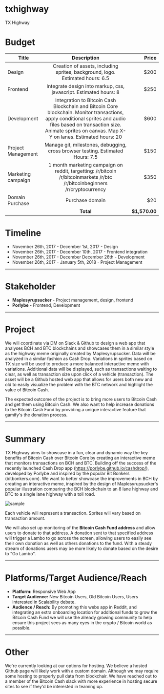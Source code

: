 # txhighway
TX Highway


Budget
===

| Title         | Description           | Price  |
| ------------- |:-------------:| -----:|
| Design      | Creation of assets, including sprites, background, logo. Estimated hours: 6.5  | $200 |
| Frontend      | Integrate design into markup, css, javascript. Estimated hours: 8  | $250 |
| Development      | Integration to Bitcoin Cash Blockchain and Bitcoin Core blockchain. Monitor transactions, apply conditional sprites and audio files based on transaction size. Animate sprites on canvas. Map X-Y on lanes. Estimated hours: 20     |   $600 |
| Project Management  | Manage git, milestones, debugging, cross browser testing. Estimated Hours: 7.5     |    $150 |
| Marketing campaign | 1 month marketing campaign on reddit, targetting: /r/bitcoin /r/bitcoinmarkets /r/btc /r/bitcoinbeginners /r/cryptocurrency | $350|
|Domain Purchase | Purchase domain | $20 |
| | **Total** | **$1,570.00**|

Timeline
===

- November 26th, 2017 - December 1st, 2017 - Design 
- November 26th, 2017 - December 10th, 2017 - Frontend integration
- November 26th, 2017 - December December 26th - Development
- November 26th, 2017 - January 5th, 2018 - Project Management

___

Stakeholder
===

+ **Maplesyrupsucker** - Project management, design, frontend
+ **Porlybe** - Frontend, Development

___

Project
===

We will coordinate via DM on Slack & Github to design a web app that analyses BCH and BTC blockchains and showcases them in a similar style as the highway meme originally created by Maplesyrupsucker. Data will be analyzed in a similar fashion as Cash Drop. Variations in sprites based on TX size will be used to produce a more balanced interactive meme with variations. Additional data will be displayed, such as transactions waiting to clear, as well as transaction size upon click of a vehicle (transaction). The asset will be a Github hosted web app that allows for users both new and old to easily visualize the problem with the BTC network and highlight the value of Bitcoin Cash.  

The expected outcome of the project is to bring more users to Bitcoin Cash and get them using Bitcoin Cash. We also want to help increase donations to the Bitcoin Cash Fund by providing a unique interactive feature that gamify's the donation process.

___

Summary
===

TX Highway aims to showcase in a fun, clear and dynamic way the key benefits of Bitcoin Cash over Bitcoin Core by creating an interactive meme that monitors transactions on BCH and BTC. Building off the success of the recently launched Cash Drop app (https://porlybe.github.io/cashdrop/), developed by Porlybe and inspired by the popular Bit Bonkers (bitbonkers.com). We want to better showcase the improvements in BCH by creating an interactive meme, inspired by the design of Maplesyrupsucker's popular illustration comparing the BCH blockchain to an 8 lane highway and BTC to a single lane highway with a toll road. 

![sample](https://puu.sh/ytDPL/5e6d00e149.png "Sample")

Each vehicle will represent a transaction. Sprites will vary based on transaction amount. 

We will also set up monitoring of the **Bitcoin Cash Fund address** and allow users to donate to that address. A donation sent to that specified address will trigger a Lambo to go across the screen, allowing users to easily see their own donation as well as others donations to the fund. With a steady stream of donations users may be more likely to donate based on the desire to "Go Lambo".

___


Platforms/Target Audience/Reach
===

+ **Platform:** Responsive Web App
+ **Target Audience:** New Bitcoin Users, Old Bitcoin Users, Users interested in Scalability debate.
+ **Audience / Reach:** By promoting this webs app in Reddit, and integrating an extra onboarding location for additional funds to grow the Bitcoin Cash Fund we will use the already growing community to help ensure this project sees as many eyes in the crypto / Bitcoin world as possible.

___

Other
===

We're currently looking at our options for hosting. We believe a hosted Github page will likely work with a custom domain. Although we may require some hosting to properly pull data from blockchair. We have reached out to a member of the Bitcoin Cash slack with more experience in hosting secure sites to see if they'd be interested in teaming up. 
